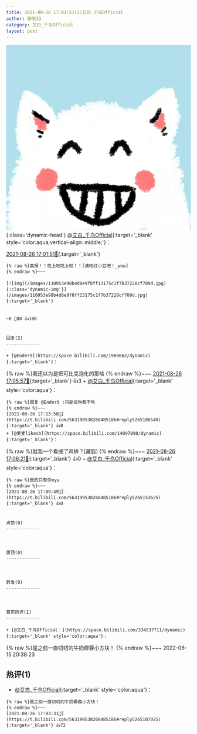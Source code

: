 ```yaml
---
title: 2021-08-26 17:01:51(2)艾白_千鸟Official
author: 御坂IO
category: 艾白_千鸟Official
layout: post
---
```


![img](/images/9ae8b9445fd0665cc014d9080156a45271be73c6.jpg){:class='dynamic-head'}
[@艾白_千鸟Official](https://space.bilibili.com/334537711/dynamic){:target='_blank' style='color:aqua;vertical-align: middle;'}：

[2021-08-26 17:01:51🔗](https://t.bilibili.com/563199538268485186){:target='_blank'}

~~~
{% raw %}喜报！！吃上啦吃上啦！！[请吃红小豆吧！_wow]
{% endraw %}~~~

[![img](/images/110953e98b4d8e9f8ff13175c1f7b37228cf709d.jpg){:class='dynamic-img'}](/images/110953e98b4d8e9f8ff13175c1f7b37228cf709d.jpg){:target='_blank'}


↪️0 💬88 👍186


回复(2)
-------------

+ [@Ender9](https://space.bilibili.com/1986662/dynamic){:target='_blank'}：
~~~
{% raw %}我还以为是把可比克泡化的那啥
{% endraw %}~~~
[2021-08-26 17:05:57🔗](https://t.bilibili.com/563199538268485186#reply5265123276){:target='_blank'} 👍3
    + [@艾白_千鸟Official](https://space.bilibili.com/334537711/dynamic){:target='_blank' style='color:aqua'}：
~~~
{% raw %}回复 @Ender9 :只能说狗都不吃
{% endraw %}~~~
[2021-08-26 17:13:58🔗](https://t.bilibili.com/563199538268485186#reply5265186540){:target='_blank'} 👍8
+ [@麦麦likesb](https://space.bilibili.com/14097898/dynamic){:target='_blank'}：
~~~
{% raw %}就我一个看成了鸡排？[藏狐]
{% endraw %}~~~
[2021-08-26 17:06:21🔗](https://t.bilibili.com/563199538268485186#reply5265130982){:target='_blank'} 👍0
    + [@艾白_千鸟Official](https://space.bilibili.com/334537711/dynamic){:target='_blank' style='color:aqua'}：
~~~
{% raw %}是的只有你nya
{% endraw %}~~~
[2021-08-26 17:09:49🔗](https://t.bilibili.com/563199538268485186#reply5265153625){:target='_blank'} 👍0


点赞(0)
-------------



置顶(0)
-------------



转发(0)
-------------



首页热评(1)
-------------

+ [@艾白_千鸟Official：](https://space.bilibili.com/334537711/dynamic){:target='_blank' style='color:aqua'}：
~~~
{% raw %}是之前一直叨叨的牛奶椰蓉小方块！
{% endraw %}~~~
2022-06-15 20:38:23


热评(1)
-------------

+ [@艾白_千鸟Official](https://space.bilibili.com/334537711/dynamic){:target='_blank' style='color:aqua'}：
~~~
{% raw %}是之前一直叨叨的牛奶椰蓉小方块！
{% endraw %}~~~
[2021-08-26 17:03:31🔗](https://t.bilibili.com/563199538268485186#reply5265107025){:target='_blank'} 👍72


